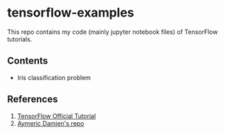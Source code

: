 # tensorflow-examples

This repo contains my code (mainly jupyter notebook files) of TensorFlow tutorials.

## Contents

* Iris classification problem

## References
1. [TensorFlow Official Tutorial](www.tensorflow.org/get_started/eager)
2. [Aymeric Damien's repo](https://github.com/aymericdamien/TensorFlow-Examples)
